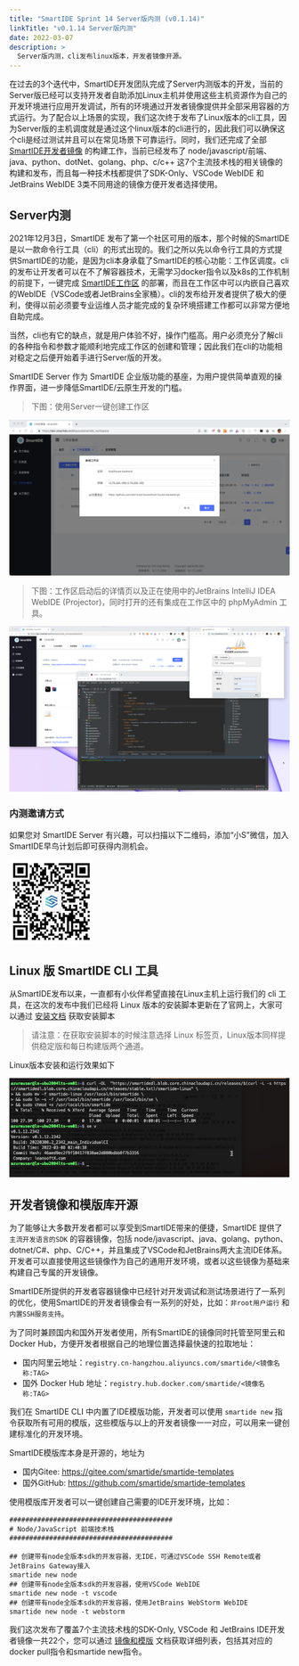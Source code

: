 ```yaml
---
title: "SmartIDE Sprint 14 Server版内测 (v0.1.14)"
linkTitle: "v0.1.14 Server版内测"
date: 2022-03-07
description: >
  Server版内测，cli发布linux版本，开发者镜像开源。
---
```


在过去的3个迭代中，SmartIDE开发团队完成了Server内测版本的开发，当前的Server版已经可以支持开发者自助添加Linux主机并使用这些主机资源作为自己的开发环境进行应用开发调试，所有的环境通过开发者镜像提供并全部采用容器的方式运行。为了配合以上场景的实现，我们这次终于发布了Linux版本的cli工具，因为Server版的主机调度就是通过这个linux版本的cli进行的，因此我们可以确保这个cli是经过测试并且可以在常见场景下可靠运行。同时，我们还完成了全部 [SmartIDE开发者镜像](/zh/docs/templates/) 的构建工作，当前已经发布了 node/javascript/前端、java、python、dotNet、golang、php、c/c++ 这7个主流技术栈的相关镜像的构建和发布，而且每一种技术栈都提供了SDK-Only、VSCode WebIDE 和 JetBrains WebIDE 3类不同用途的镜像方便开发者选择使用。

## Server内测

2021年12月3日，SmartIDE 发布了第一个社区可用的版本，那个时候的SmartIDE是以一款命令行工具（cli）的形式出现的。我们之所以先以命令行工具的方式提供SmartIDE的功能，是因为cli本身承载了SmartIDE的核心功能：工作区调度。cli的发布让开发者可以在不了解容器技术，无需学习docker指令以及k8s的工作机制的前提下，一键完成 [SmartIDE工作区](/zh/docs/overview/workspace/) 的部署，而且在工作区中可以内嵌自己喜欢的WebIDE（VSCode或者JetBrains全家桶）。cli的发布给开发者提供了极大的便利，使得以前必须要专业运维人员才能完成的复杂环境搭建工作都可以非常方便地自助完成。

当然，cli也有它的缺点，就是用户体验不好，操作门槛高。用户必须充分了解cli的各种指令和参数才能顺利地完成工作区的创建和管理；因此我们在cli的功能相对稳定之后便开始着手进行Server版的开发。

SmartIDE Server 作为 SmartIDE 企业版功能的基座，为用户提供简单直观的操作界面，进一步降低SmartIDE/云原生开发的门槛。

> 下图：使用Server一键创建工作区

![](images/create_workspace.png)

> 下图：工作区启动后的详情页以及正在使用中的JetBrains IntelliJ IDEA WebIDE (Projector)，同时打开的还有集成在工作区中的 phpMyAdmin 工具。

![](images/workspace-details.png)

### 内测邀请方式

如果您对 SmartIDE Server 有兴趣，可以扫描以下二维码，添加“小S”微信，加入SmartIDE早鸟计划后即可获得内测机会。

<img src="images/smartide-s-qrcode.png" width="150px">

## Linux 版 SmartIDE CLI 工具

从SmartIDE发布以来，一直都有小伙伴希望直接在Linux主机上运行我们的 cli 工具，在这次的发布中我们已经将 Linux 版本的安装脚本更新在了官网上，大家可以通过 [安装文档](/zh/docs/install/) 获取安装脚本

> 请注意：在获取安装脚本的时候注意选择 Linux 标签页，Linux版本同样提供稳定版和每日构建版两个通道。

Linux版本安装和运行效果如下

![](images/cli-linux.png)

## 开发者镜像和模版库开源

为了能够让大多数开发者都可以享受到SmartIDE带来的便捷，SmartIDE 提供了 `主流开发语言的SDK` 的容器镜像，包括 node/javascript、java、golang、python、dotnet/C#、php、C/C++，并且集成了VSCode和JetBrains两大主流IDE体系。开发者可以直接使用这些镜像作为自己的通用开发环境，或者以这些镜像为基础来构建自己专属的开发镜像。

SmartIDE所提供的开发者容器镜像中已经针对开发调试和测试场景进行了一系列的优化，使用SmartIDE的开发者镜像会有一系列的好处，比如：`非root用户运行` 和 `内置SSH服务支持`。

为了同时兼顾国内和国外开发者使用，所有SmartIDE的镜像同时托管至阿里云和Docker Hub，方便开发者根据自己的地理位置选择最快速的拉取地址：

- 国内阿里云地址：`registry.cn-hangzhou.aliyuncs.com/smartide/<镜像名称:TAG>`
- 国外 Docker Hub 地址：`registry.hub.docker.com/smartide/<镜像名称:TAG>`

我们在 SmartIDE CLI 中内置了IDE模版功能，开发者可以使用 `smartide new` 指令获取所有可用的模版，这些模版与以上的开发者镜像一一对应，可以用来一键创建标准化的开发环境。

SmartIDE模版库本身是开源的，地址为

- 国内Gitee: https://gitee.com/smartide/smartide-templates
- 国外GitHub: https://github.com/smartide/smartide-templates

使用模版库开发者可以一键创建自己需要的IDE开发环境，比如：


```shell
#########################################
# Node/JavaScript 前端技术栈
#########################################

## 创建带有node全版本sdk的开发容器，无IDE，可通过VSCode SSH Remote或者JetBrains Gateway接入
smartide new node
## 创建带有node全版本sdk的开发容器，使用VSCode WebIDE
smartide new node -t vscode
## 创建带有node全版本sdk的开发容器，使用JetBrains WebStorm WebIDE
smartide new node -t webstorm
```

我们这次发布了覆盖7个主流技术栈的SDK-Only, VSCode 和 JetBrains IDE开发者镜像一共22个，您可以通过 [镜像和模版](/zh/docs/templates/) 文档获取详细列表，包括其对应的 docker pull指令和smartide new指令。








